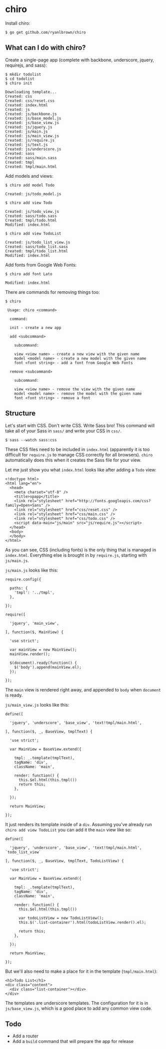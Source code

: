 # chiro

Install chiro:

```
$ go get github.com/ryanlbrown/chiro
```

## What can I do with chiro?

Create a single-page app (complete with backbone, underscore, jquery, requirejs, and sass):

```
$ mkdir todolist
$ cd todolist
$ chiro init

Downloading template...
Created: css
Created: css/reset.css
Created: index.html
Created: js
Created: js/backbone.js
Created: js/base_model.js
Created: js/base_view.js
Created: js/jquery.js
Created: js/main.js
Created: js/main_view.js
Created: js/require.js
Created: js/text.js
Created: js/underscore.js
Created: sass
Created: sass/main.sass
Created: tmpl
Created: tmpl/main.html

```

Add models and views:

```
$ chiro add model Todo

Created: js/todo_model.js

$ chiro add view Todo

Created: js/todo_view.js
Created: sass/todo.sass
Created: tmpl/todo.html
Modified: index.html

$ chiro add view TodoList

Created: js/todo_list_view.js
Created: sass/todo_list.sass
Created: tmpl/todo_list.html
Modified: index.html

```

Add fonts from Google Web Fonts:

```
$ chiro add font Lato

Modified: index.html

```

There are commands for removing things too:

```
$ chiro

 Usage: chiro <command>

  command:

  init - create a new app

  add <subcommand>

    subcommand:

    view <view name> - create a new view with the given name
    model <model name> - create a new model with the given name
    font <font string> - add a font from Google Web Fonts

  remove <subcommand>

    subcommand:

    view <view name> - remove the view with the given name
    model <model name> - remove the model with the given name
    font <font string> - remove a font

```

## Structure

Let's start with CSS. Don't write CSS. Write Sass bro! This command
will take all of your Sass in `sass/` and write your CSS in `css/`.

```
$ sass --watch sass:css
```

These CSS files need to be included in `index.html` (apparently it is
too difficult for `require.js` to manage CSS correctly for all
browsers). `chiro` automatically does this when it creates the
Sass file for your view.

Let me just show you what `index.html` looks like after adding a `Todo` view:

```
<!doctype html>
<html lang="en">
  <head>
    <meta charset="utf-8" />
    <title>spapp</title>
    <link rel="stylesheet" href="http://fonts.googleapis.com/css?family=Open+Sans" />
    <link rel="stylesheet" href="css/reset.css" />
    <link rel="stylesheet" href="css/main.css" />
    <link rel="stylesheet" href="css/todo.css" />
    <script data-main="js/main" src="js/require.js"></script>
  </head>
  <body>
  </body>
</html>
```

As you can see, CSS (including fonts) is the only thing that
is managed in `index.html`. Everything else
is brought in by `require.js`, starting with `js/main.js`.

`js/main.js` looks like this:

```
require.config({

  paths: {
    'tmpl': '../tmpl',
  },

});

require([

  'jquery', 'main_view',

], function($, MainView) {

  'use strict';

  var mainView = new MainView();
  mainView.render();

  $(document).ready(function() {
    $('body').append(mainView.el);
  });

});
```

The `main` view is rendered right away, and appended to `body` when `document` is ready.

`js/main_view.js` looks like this:

```
define([

  'jquery', 'underscore', 'base_view', 'text!tmpl/main.html',

], function($, _, BaseView, tmplText) {

  'use strict';

  var MainView = BaseView.extend({

    tmpl: _.template(tmplText),
    tagName: 'div',
    className: 'main',

    render: function() {
      this.$el.html(this.tmpl())
      return this;
    },

  });

  return MainView;

});
```

It just renders its template inside of a `div`. Assuming you've already
run `chiro add view TodoList` you can add it the `main` view like so:

```
define([

  'jquery', 'underscore', 'base_view', 'text!tmpl/main.html', `todo_list_view`

], function($, _, BaseView, tmplText, TodoListView) {

  'use strict';

  var MainView = BaseView.extend({

    tmpl: _.template(tmplText),
    tagName: 'div',
    className: 'main',

    render: function() {
      this.$el.html(this.tmpl())
      
      var todoListView = new TodoListView();
      this.$('.list-container').html(todoListView.render().el);
      
      return this;
    },

  });

  return MainView;

});
```

But we'll also need to make a place for it in the template (`tmpl/main.html`):

```
<h1>Todo List</h1>
<div class="content">
  <div class="list-container"></div>
</div>
```

The templates are underscore templates. The configuration for
it is in `js/base_view.js`, which is a good place to add any common view code.

## Todo

* Add a router
* Add a `build` command that will prepare the app for release
